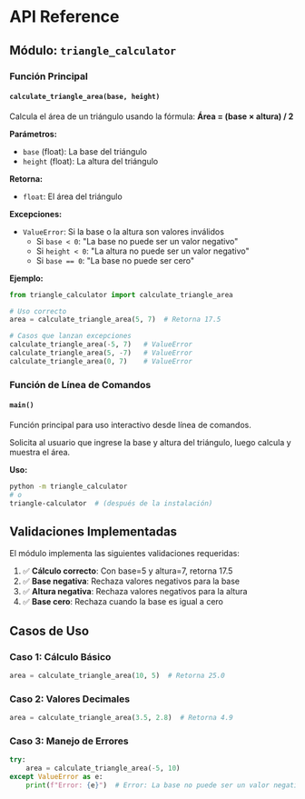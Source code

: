 # API Reference

## Módulo: `triangle_calculator`

### Función Principal

#### `calculate_triangle_area(base, height)`

Calcula el área de un triángulo usando la fórmula: **Área = (base × altura) / 2**

**Parámetros:**
- `base` (float): La base del triángulo
- `height` (float): La altura del triángulo

**Retorna:**
- `float`: El área del triángulo

**Excepciones:**
- `ValueError`: Si la base o la altura son valores inválidos
  - Si `base < 0`: "La base no puede ser un valor negativo"
  - Si `height < 0`: "La altura no puede ser un valor negativo"  
  - Si `base == 0`: "La base no puede ser cero"

**Ejemplo:**
```python
from triangle_calculator import calculate_triangle_area

# Uso correcto
area = calculate_triangle_area(5, 7)  # Retorna 17.5

# Casos que lanzan excepciones
calculate_triangle_area(-5, 7)   # ValueError
calculate_triangle_area(5, -7)   # ValueError
calculate_triangle_area(0, 7)    # ValueError
```

### Función de Línea de Comandos

#### `main()`

Función principal para uso interactivo desde línea de comandos.

Solicita al usuario que ingrese la base y altura del triángulo, luego calcula y muestra el área.

**Uso:**
```bash
python -m triangle_calculator
# o
triangle-calculator  # (después de la instalación)
```

## Validaciones Implementadas

El módulo implementa las siguientes validaciones requeridas:

1. ✅ **Cálculo correcto**: Con base=5 y altura=7, retorna 17.5
2. ✅ **Base negativa**: Rechaza valores negativos para la base
3. ✅ **Altura negativa**: Rechaza valores negativos para la altura
4. ✅ **Base cero**: Rechaza cuando la base es igual a cero

## Casos de Uso

### Caso 1: Cálculo Básico
```python
area = calculate_triangle_area(10, 5)  # Retorna 25.0
```

### Caso 2: Valores Decimales
```python
area = calculate_triangle_area(3.5, 2.8)  # Retorna 4.9
```

### Caso 3: Manejo de Errores
```python
try:
    area = calculate_triangle_area(-5, 10)
except ValueError as e:
    print(f"Error: {e}")  # Error: La base no puede ser un valor negativo
```

